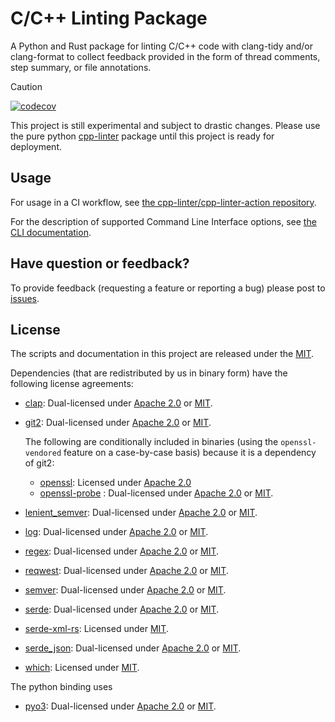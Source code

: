 # C/C++ Linting Package

A Python and Rust package for linting C/C++ code with clang-tidy and/or clang-format to collect feedback provided in the form of thread comments, step summary, or file annotations.

> [!CAUTION]
> [![codecov](https://codecov.io/gh/cpp-linter/cpp_linter_rs/graph/badge.svg?token=7ibzERx2AD)](https://codecov.io/gh/cpp-linter/cpp_linter_rs)
>
> This project is still experimental and subject to drastic changes.
> Please use the pure python [cpp-linter](https://github.com/cpp-linter/cpp-linter)
> package until this project is ready for deployment.

## Usage

For usage in a CI workflow, see [the cpp-linter/cpp-linter-action repository](https://github.com/cpp-linter/cpp-linter-action).

For the description of supported Command Line Interface options, see [the CLI documentation](https://cpp-linter.github.io/cpp_linter_rs/cli_args.html).

## Have question or feedback?

To provide feedback (requesting a feature or reporting a bug) please post to [issues](https://github.com/cpp-linter/cpp-linter/issues).

## License

The scripts and documentation in this project are released under the [MIT][MIT].

Dependencies (that are redistributed by us in binary form) have the following license agreements:

- [clap](https://crates.io/crates/clap): Dual-licensed under [Apache 2.0][Apache2] or [MIT][MIT].
- [git2](https://crates.io/crates/git2): Dual-licensed under [Apache 2.0][Apache2] or [MIT][MIT].

  The following are conditionally included in binaries (using the `openssl-vendored` feature on a
  case-by-case basis) because it is a dependency of git2:

  - [openssl](https://crates.io/crates/openssl): Licensed under [Apache 2.0][Apache2]
  - [openssl-probe](https://crates.io/crates/openssl-probe) : Dual-licensed under [Apache 2.0][Apache2] or [MIT][MIT].

- [lenient_semver](https://crates.io/crates/lenient_semver): Dual-licensed under [Apache 2.0][Apache2] or [MIT][MIT].
- [log](https://crates.io/crates/log): Dual-licensed under [Apache 2.0][Apache2] or [MIT][MIT].
- [regex](https://crates.io/crates/regex): Dual-licensed under [Apache 2.0][Apache2] or [MIT][MIT].
- [reqwest](https://crates.io/crates/reqwest): Dual-licensed under [Apache 2.0][Apache2] or [MIT][MIT].
- [semver](https://crates.io/crates/semver): Dual-licensed under [Apache 2.0][Apache2] or [MIT][MIT].
- [serde](https://crates.io/crates/serde): Dual-licensed under [Apache 2.0][Apache2] or [MIT][MIT].
- [serde-xml-rs](https://crates.io/crates/serde-xml-rs): Licensed under [MIT][MIT].
- [serde_json](https://crates.io/crates/serde_json): Dual-licensed under [Apache 2.0][Apache2] or [MIT][MIT].
- [which](https://crates.io/crates/which): Licensed under [MIT][MIT].

The python binding uses

- [pyo3](https://crates.io/crates/pyo3): Dual-licensed under [Apache 2.0][Apache2] or [MIT][MIT].

[MIT]: https://choosealicense.com/licenses/mit
[Apache2]: https://github.com/clap-rs/clap/blob/HEAD/LICENSE-APACHE
